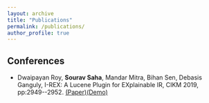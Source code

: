 ```yaml
---
layout: archive
title: "Publications"
permalink: /publications/
author_profile: true
---
```

## Conferences
* Dwaipayan Roy, **Sourav Saha**, Mandar Mitra, Bihan Sen, Debasis Ganguly, I-REX: A Lucene Plugin for EXplainable IR, CIKM 2019, pp:2949--2952. 
[(Paper)](https://dl.acm.org/doi/10.1145/3357384.3357859)[(Demo)](https://youtu.be/UkFjH6AG3d0)
